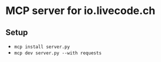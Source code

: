 # MCP server for io.livecode.ch

## Setup

- `mcp install server.py`
- `mcp dev server.py --with requests`

